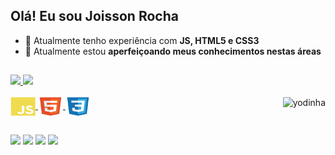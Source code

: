 ## Olá! Eu sou Joisson Rocha

- 🔭 Atualmente tenho experiência com **JS, HTML5 e CSS3**
- 🌱 Atualmente estou <!-- aprendendo --> **aperfeiçoando meus conhecimentos nestas áreas**

##
<!-- outro efeito -> midnight-purple -->
<div>
  <a href="https://github.com/strattegia1324">
  <img height="150em" src="https://github-readme-stats.vercel.app/api?username=strattegia1324&theme=midnight-purple"/>
  <img height="150em" src="https://github-readme-stats.vercel.app/api/top-langs/?username=strattegia1324&layout=compact&langs_count=7&theme=midnight-purple"/>
</div>
<div style="display: inline_block"><br>
  <img align="center" alt="Js" height="30" width="40" src="https://raw.githubusercontent.com/devicons/devicon/master/icons/javascript/javascript-plain.svg">
  <img align="center" alt="HTML" height="30" width="40" src="https://raw.githubusercontent.com/devicons/devicon/master/icons/html5/html5-original.svg">
  <img align="center" alt="CSS" height="30" width="40" src="https://raw.githubusercontent.com/devicons/devicon/master/icons/css3/css3-original.svg">
  <img align="right" alt="yodinha" src="https://media.discordapp.net/attachments/861650276519641109/879132176053051472/baby-yoda_1.gif">
</div>
  
  ##
  
<div> 
  <a href = "mailto:strattegiadev@gmail.com" target="_blank"><img src="https://img.shields.io/badge/-Gmail-C72F23?style=for-the-badge&logo=gmail&logoColor=white" target="_blank"></a>
  <a href = "https://instagram.com/strattegia0704" target="_blank"><img src="https://img.shields.io/badge/Instagram-CD3284?style=for-the-badge&logo=instagram&logoColor=white"></a> 
  <a href = "https://www.linkedin.com/in/joisson-victor-brand%C3%A3o-rocha-7515b8229/" target="_blank"><img src="https://img.shields.io/badge/Linkedin-00669C?style=for-the-badge&logo=linkedin&logoColor=white" target="_blank"></a>
  <a href = "https://twitter.com/strattegia0704" target="_blank"><img src="https://img.shields.io/badge/Twitter-1DA1F3?style=for-the-badge&logo=twitter&logoColor=white" target="_blank"></a>
</div>
